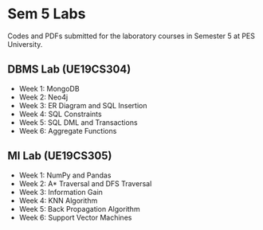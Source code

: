 # Sem 5 Labs

Codes and PDFs submitted for the laboratory courses in Semester 5 at PES University.

## DBMS Lab (UE19CS304)
- Week 1: MongoDB
- Week 2: Neo4j
- Week 3: ER Diagram and SQL Insertion
- Week 4: SQL Constraints
- Week 5: SQL DML and Transactions
- Week 6: Aggregate Functions

## MI Lab (UE19CS305)
- Week 1: NumPy and Pandas
- Week 2: A* Traversal and DFS Traversal
- Week 3: Information Gain
- Week 4: KNN Algorithm
- Week 5: Back Propagation Algorithm
- Week 6: Support Vector Machines
